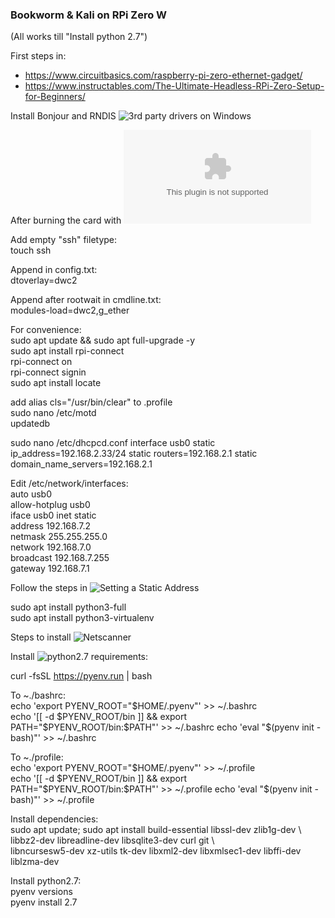 ### Bookworm & Kali on RPi Zero W  
  
(All works till "Install python 2.7")

First steps in:  
 - https://www.circuitbasics.com/raspberry-pi-zero-ethernet-gadget/  
 - https://www.instructables.com/The-Ultimate-Headless-RPi-Zero-Setup-for-Beginners/  
  
Install Bonjour and RNDIS ![3rd party drivers](https://github.com/scripting-drafts/Distributions-Development/tree/main/Third%20Party) on Windows  
  
After burning the card with ![the official burner](https://downloads.raspberrypi.org/imager/imager_latest.exe)  
  
Add empty "ssh" filetype:  
touch ssh  
  
Append in config.txt:  
dtoverlay=dwc2  
  
Append after rootwait in cmdline.txt:  
modules-load=dwc2,g_ether  
   
For convenience:  
sudo apt update && sudo apt full-upgrade -y  
sudo apt install rpi-connect  
rpi-connect on  
rpi-connect signin  
sudo apt install locate    

add alias cls="/usr/bin/clear" to .profile  
sudo nano /etc/motd  
updatedb  

sudo nano /etc/dhcpcd.conf
interface usb0
static ip_address=192.168.2.33/24
static routers=192.168.2.1
static domain_name_servers=192.168.2.1

Edit /etc/network/interfaces:  
auto usb0  
allow-hotplug usb0  
iface usb0 inet static  
        address 192.168.7.2  
        netmask 255.255.255.0  
        network 192.168.7.0  
        broadcast 192.168.7.255  
        gateway 192.168.7.1  

Follow the steps in ![Setting a Static Address](https://raspberrypi.stackexchange.com/questions/145593/how-do-i-set-up-networking-on-raspberry-pi-os-bookworm)  
  
  
sudo apt install python3-full  
sudo apt install python3-virtualenv  

    
Steps to install ![Netscanner](https://github.com/Chleba/netscanner)  
  
Install ![python2.7 requirements](https://github.com/pyenv/pyenv?tab=readme-ov-file#a-getting-pyenv):  
  
curl -fsSL https://pyenv.run | bash  
  
To ~./bashrc:  
echo 'export PYENV_ROOT="$HOME/.pyenv"' >> ~/.bashrc  
echo '[[ -d $PYENV_ROOT/bin ]] && export PATH="$PYENV_ROOT/bin:$PATH"' >> ~/.bashrc  
echo 'eval "$(pyenv init - bash)"' >> ~/.bashrc  
  
To ~./profile:  
echo 'export PYENV_ROOT="$HOME/.pyenv"' >> ~/.profile  
echo '[[ -d $PYENV_ROOT/bin ]] && export PATH="$PYENV_ROOT/bin:$PATH"' >> ~/.profile  
echo 'eval "$(pyenv init - bash)"' >> ~/.profile  
  
Install dependencies:  
sudo apt update; sudo apt install build-essential libssl-dev zlib1g-dev \  
libbz2-dev libreadline-dev libsqlite3-dev curl git \  
libncursesw5-dev xz-utils tk-dev libxml2-dev libxmlsec1-dev libffi-dev liblzma-dev  
  
Install python2.7:  
pyenv versions  
pyenv install 2.7  
